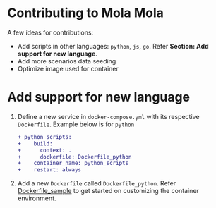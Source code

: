 # Contributing to Mola Mola

A few ideas for contributions:

* Add scripts in other languages: `python`, `js`, `go`. Refer **Section: Add support for new language**.
* Add more scenarios data seeding
* Optimize image used for container

# Add support for new language

1. Define a new service in `docker-compose.yml` with its respective `Dockerfile`.
  Example below is for `python`

    ```diff
    + python_scripts:
    +    build:
    +      context: .
    +      dockerfile: Dockerfile_python
    +    container_name: python_scripts
    +    restart: always
    ```

1. Add a new `Dockerfile` called `Dockerfile_python`. Refer [Dockerfile_sample](../Dockerfile_sample) to get
started on customizing the container environment.